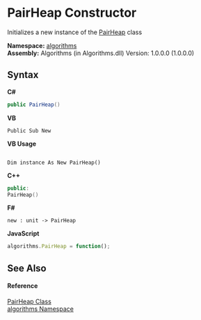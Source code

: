 # PairHeap Constructor 
 

Initializes a new instance of the <a href="3d1ac483-a78f-3e02-02ce-20f94c17ccd5">PairHeap</a> class

**Namespace:**&nbsp;<a href="82f88b43-fdc9-bc99-9558-75fce96d448f">algorithms</a><br />**Assembly:**&nbsp;Algorithms (in Algorithms.dll) Version: 1.0.0.0 (1.0.0.0)

## Syntax

**C#**<br />
``` C#
public PairHeap()
```

**VB**<br />
``` VB
Public Sub New
```

**VB Usage**<br />
``` VB Usage

Dim instance As New PairHeap()
```

**C++**<br />
``` C++
public:
PairHeap()
```

**F#**<br />
``` F#
new : unit -> PairHeap
```

**JavaScript**<br />
``` JavaScript
algorithms.PairHeap = function();
```


## See Also


#### Reference
<a href="3d1ac483-a78f-3e02-02ce-20f94c17ccd5">PairHeap Class</a><br /><a href="82f88b43-fdc9-bc99-9558-75fce96d448f">algorithms Namespace</a><br />